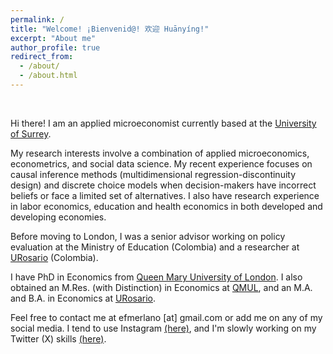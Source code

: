 ```yaml
---
permalink: /
title: "Welcome! ¡Bienvenid@! 欢迎 Huānyíng!"
excerpt: "About me"
author_profile: true
redirect_from: 
  - /about/
  - /about.html
---
```


<br>

Hi there! I am an applied microeconomist currently based at the <a href="https://www.surrey.ac.uk/" target="_blank">University of Surrey</a>.

My research interests involve a combination of applied microeconomics, econometrics, and social data science. My recent experience focuses on causal inference methods (multidimensional regression-discontinuity design) and discrete choice models when decision-makers have incorrect beliefs or face a limited set of alternatives. I also have research experience in labor economics, education and health economics in both developed and developing economies.

Before moving to London, I was a senior advisor working on policy evaluation at the Ministry of Education (Colombia) and a researcher at <a href="https://www.urosario.edu.co/" target="_blank">URosario</a> (Colombia).

I have PhD in Economics from <a href="https://www.qmul.ac.uk/" target="_blank">Queen Mary University of London</a>. I also obtained an M.Res. (with Distinction) in Economics at <a href="https://www.qmul.ac.uk/" target="_blank">QMUL</a>, and an M.A. and B.A. in Economics at <a href="https://www.urosario.edu.co/" target="_blank">URosario</a>.

Feel free to contact me at efmerlano [at] gmail.com or add me on any of my social media. I tend to use Instagram <a href="https://www.instagram.com/efmerlano/" target="_blank">(here)</a>, and I'm slowly working on my Twitter (X) skills <a href="https://twitter.com/efmerlano/" target="_blank">(here)</a>.
